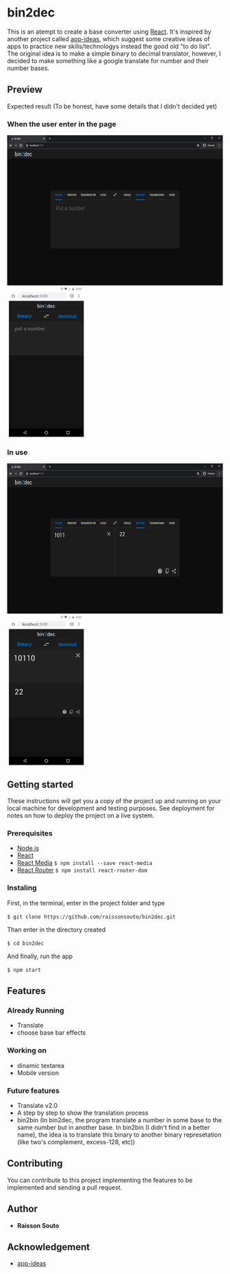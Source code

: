 # bin2dec 

This is an atempt to create a base converter using [React](https://github.com/facebook/react). It's inspired by another project called [app-ideas](https://github.com/florinpop17/app-ideas), which suggest some creative ideas of apps to practice new skills/technologys instead the good old "to do list". The original idea is to make a simple binary to decimal translator, however, I decided to make something like a google translate for number and their number bases.

## Preview

Expected result (To be honest, have some details that I didn't decided yet)

### When the user enter in the page

<img src='./bin2dec-print1.png'  height='350'>&nbsp;<img src='./bin2dec-mobile1.png' height='350'>

### In use

<img src='./bin2dec-print2.png'  height='350'>&nbsp;<img src='./bin2dec-mobile2.png' height='350'>

## Getting started

These instructions will get you a copy of the project up and running on your local machine for development and testing purposes. See deployment for notes on how to deploy the project on a live system.

### Prerequisites

- [Node.js](https://nodejs.org/en)
- [React](https://reactjs.org/)
- [React Media](https://github.com/ReactTraining/react-media)
```$ npm install --save react-media```
- [React Router](https://reactrouter.com/web/guides/quick-start)
```$ npm install react-router-dom```

### Instaling

First, in the terminal, enter in the project folder and type

```$ git clone https://github.com/raissonsouto/bin2dec.git```

Than enter in the directory created

```$ cd bin2dec```

And finally, run the app

```$ npm start```

## Features

### Already Running

- Translate
- choose base bar effects

### Working on

- dinamic textarea
- Mobile version

### Future features

- Translate v2.0
- A step by step to show the translation process
- bin2bin (In bin2dec, the program translate a number in some base to the same number but in another base. In bin2bin (I didn't find in a better name), the idea is to translate this binary to another binary represetation (like two's complement, excess-128, etc))

## Contributing

You can contribute to this project implementing the features to be implemented and sending a pull request.

## Author

- **Raisson Souto**

## Acknowledgement

- [app-ideas](https://github.com/florinpop17/app-ideas)

